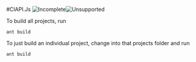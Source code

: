 #CIAPI.Js ![Incomplete](http://labs.cityindex.com/wp-content/uploads/2012/01/lbl-incomplete.png)![Unsupported](http://labs.cityindex.com/wp-content/uploads/2012/01/lbl-unsupported.png)

To build all projects, run 

    ant build
	
To just build an individual project, change into that projects folder and run

    ant build